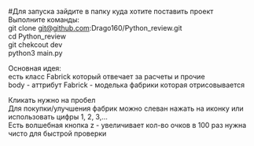 #Для запуска зайдите в папку куда хотите поставить проект  
Выполните команды:  
git clone git@github.com:Drago160/Python_review.git  
cd Python_review  
git chekcout dev  
python3 main.py  




Основная идея:   
есть класс Fabrick который отвечает за расчеты и прочие  
body - аттрибут Fabrick - моделька фабрики которая отрисовывается  

Кликать нужно на пробел  
Для покупки/улучшения фабрик можно слеван нажать на иконку или использовать цифры 1, 2, 3,...  
Есть волшебная кнопка z - увеличивает кол-во очков в 100 раз нужна чисто для быстрой проверки  
